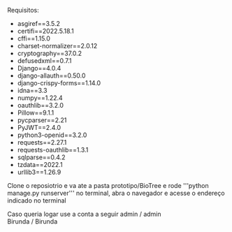 Requisitos:
  * asgiref==3.5.2
  * certifi==2022.5.18.1
  * cffi==1.15.0
  * charset-normalizer==2.0.12
  * cryptography==37.0.2
  * defusedxml==0.7.1
  * Django==4.0.4
  * django-allauth==0.50.0
  * django-crispy-forms==1.14.0
  * idna==3.3
  * numpy==1.22.4
  * oauthlib==3.2.0
  * Pillow==9.1.1
  * pycparser==2.21
  * PyJWT==2.4.0
  * python3-openid==3.2.0
  * requests==2.27.1
  * requests-oauthlib==1.3.1
  * sqlparse==0.4.2
  * tzdata==2022.1
  * urllib3==1.26.9

Clone o reposiotrio e va ate a pasta prototipo/BioTree e rode '''python manage.py runserver''' no terminal, abra o navegador e acesse o endereço indicado no terminal

Caso queria logar use a conta a seguir
admin / admin  
Birunda / Birunda
